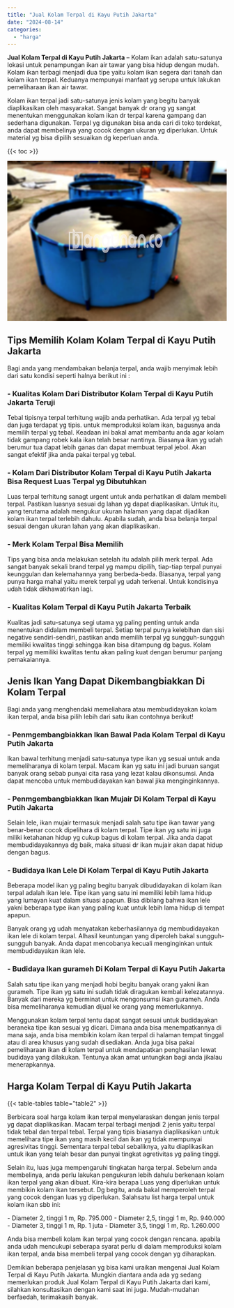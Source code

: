 ```yaml
---
title: "Jual Kolam Terpal di Kayu Putih Jakarta"
date: "2024-08-14"
categories: 
  - "harga"
---
```


**Jual Kolam Terpal di Kayu Putih Jakarta** – Kolam ikan adalah satu-satunya lokasi untuk penampungan ikan air tawar yang bisa hidup dengan mudah. Kolam ikan terbagi menjadi dua tipe yaitu kolam ikan segera dari tanah dan kolam ikan terpal. Keduanya mempunyai manfaat yg serupa untuk lakukan pemeliharaan ikan air tawar.

Kolam ikan terpal jadi satu-satunya jenis kolam yang begitu banyak diaplikasikan oleh masyarakat. Sangat banyak dr orang yg sangat menentukan menggunakan kolam ikan dr terpal karena gampang dan sederhana digunakan. Terpal yg digunakan bisa anda cari di toko terdekat, anda dapat membelinya yang cocok dengan ukuran yg diperlukan. Untuk material yg bisa dipilih sesuaikan dg keperluan anda.

{{< toc >}}

![Jual Kolam Terpal di Kayu Putih Jakarta](/images/jual-kolam-terpal-18.png)

## Tips Memilih Kolam Kolam Terpal di Kayu Putih Jakarta

Bagi anda yang mendambakan belanja terpal, anda wajib menyimak lebih dari satu kondisi seperti halnya berikut ini :

### \- Kualitas Kolam Dari Distributor Kolam Terpal di Kayu Putih Jakarta Teruji

Tebal tipisnya terpal terhitung wajib anda perhatikan. Ada terpal yg tebal dan juga terdapat yg tipis. untuk memproduksi kolam ikan, bagusnya anda memilih terpal yg tebal. Keadaan ini bakal amat membantu anda agar kolam tidak gampang robek kala ikan telah besar nantinya. Biasanya ikan yg udah berumur tua dapat lebih ganas dan dapat membuat terpal jebol. Akan sangat efektif jika anda pakai terpal yg tebal.

### \- Kolam Dari Distributor Kolam Terpal di Kayu Putih Jakarta Bisa Request Luas Terpal yg Dibutuhkan

Luas terpal terhitung sanagt urgent untuk anda perhatikan di dalam membeli terpal. Pastikan luasnya sesuai dg lahan yg dapat diaplikasikan. Untuk itu, yang terutama adalah mengukur ukuran halaman yang dapat dijadikan kolam ikan terpal terlebih dahulu. Apabila sudah, anda bisa belanja terpal sesuai dengan ukuran lahan yang akan diaplikasikan.

### \- Merk Kolam Terpal Bisa Memilih

Tips yang bisa anda melakukan setelah itu adalah pilih merk terpal. Ada sangat banyak sekali brand terpal yg mampu dipilih, tiap-tiap terpal punyai keunggulan dan kelemahannya yang berbeda-beda. Biasanya, terpal yang punya harga mahal yaitu merek terpal yg udah terkenal. Untuk kondisinya udah tidak dikhawatirkan lagi.

### \- Kualitas Kolam Terpal di Kayu Putih Jakarta Terbaik

Kualitas jadi satu-satunya segi utama yg paling penting untuk anda menentukan didalam membeli terpal. Setiap terpal punya kelebihan dan sisi negative sendiri-sendiri, pastikan anda memilih terpal yg sungguh-sungguh memiliki kwalitas tinggi sehingga ikan bisa ditampung dg bagus. Kolam terpal yg memiliki kwalitas tentu akan paling kuat dengan berumur panjang pemakaiannya.

## Jenis Ikan Yang Dapat Dikembangbiakkan Di Kolam Terpal

Bagi anda yang menghendaki memeliahara atau membudidayakan kolam ikan terpal, anda bisa pilih lebih dari satu ikan contohnya berikut!

### \- Penmgembangbiakkan Ikan Bawal Pada Kolam Terpal di Kayu Putih Jakarta

Ikan bawal terhitung menjadi satu-satunya type ikan yg sesuai untuk anda memeliharanya di kolam terpal. Macam ikan yg satu ini jadi buruan sangat banyak orang sebab punyai cita rasa yang lezat kalau dikonsumsi. Anda dapat mencoba untuk membudidayakan kan bawal jika menginginkannya.

### \- Penmgembangbiakkan Ikan Mujair Di Kolam Terpal di Kayu Putih Jakarta

Selain lele, ikan mujair termasuk menjadi salah satu tipe ikan tawar yang benar-benar cocok dipelihara di kolam terpal. Tipe ikan yg satu ini juga miliki ketahanan hidup yg cukup bagus di kolam terpal. Jika anda dapat membudidayakannya dg baik, maka situasi dr ikan mujair akan dapat hidup dengan bagus.

### \- Budidaya Ikan Lele Di Kolam Terpal di Kayu Putih Jakarta

Beberapa model ikan yg paling begitu banyak dibudidayakan di kolam ikan terpal adalah ikan lele. Tipe ikan yang satu ini memiliki lebih lama hidup yang lumayan kuat dalam situasi apapun. Bisa dibilang bahwa ikan lele yakni beberapa type ikan yang paling kuat untuk lebih lama hidup di tempat apapun.

Banyak orang yg udah menyatakan keberhasilannya dg membudidayakan ikan lele di kolam terpal. Alhasil keuntungan yang diperoleh bakal sungguh-sungguh banyak. Anda dapat mencobanya kecuali menginginkan untuk membudidayakan ikan lele.

### \- Budidaya Ikan gurameh Di Kolam Terpal di Kayu Putih Jakarta

Salah satu tipe ikan yang menjadi hobi begitu banyak orang yakni ikan gurameh. Tipe ikan yg satu ini sudah tidak diragukan kembali kelezatannya. Banyak dari mereka yg berminat untuk mengonsumsi ikan gurameh. Anda bisa memeliharanya kemudian dijual ke orang yang memerlukannya.

Menggunakan kolam terpal tentu dapat sangat sesuai untuk budidayakan beraneka tipe ikan sesuai yg dicari. Dimana anda bisa menempatkannya di mana saja, anda bisa membikin kolam ikan terpal di halaman tempat tinggal atau di area khusus yang sudah disediakan. Anda juga bisa pakai pemeliharaan ikan di kolam terpal untuk mendapatkan penghasilan lewat budidaya yang dilakukan. Tentunya akan amat untungkan bagi anda jikalau menerapkannya.

## Harga Kolam Terpal di Kayu Putih Jakarta

{{< table-tables table="table2" >}}

Berbicara soal harga kolam ikan terpal menyelaraskan dengan jenis terpal yg dapat diaplikasikan. Macam terpal terbagi menjadi 2 jenis yaitu terpal tidak tebal dan terpal tebal. Terpal yang tipis biasanya diaplikasikan untuk memelihara tipe ikan yang masih kecil dan ikan yg tidak mempunyai agresivitas tinggi. Sementara terpal tebal sebaliknya, yaitu diaplikasikan untuk ikan yang telah besar dan punyai tingkat agretivitas yg paling tinggi.

Selain itu, luas juga mempengaruhi tingkatan harga terpal. Sebelum anda membelinya, anda perlu lakukan pengukuran lebih dahulu berkenaan kolam ikan terpal yang akan dibuat. Kira-kira berapa Luas yang diperlukan untuk membikin kolam ikan tersebut. Dg begitu, anda bakal memperoleh terpal yang cocok dengan luas yg diperlukan. Salahsatu list harga terpal untuk kolam ikan sbb ini:

\- Diameter 2, tinggi 1 m, Rp. 795.000 - Diameter 2,5, tinggi 1 m, Rp. 940.000 - Diameter 3, tinggi 1 m, Rp. 1 juta - Diameter 3,5, tinggi 1 m, Rp. 1.260.000

Anda bisa membeli kolam ikan terpal yang cocok dengan rencana. apabila anda udah mencukupi seberapa syarat perlu di dalam memproduksi kolam ikan terpal, anda bisa membeli terpal yang cocok dengan yg diharapkan.

Demikian beberapa penjelasan yg bisa kami uraikan mengenai Jual Kolam Terpal di Kayu Putih Jakarta. Mungkin diantara anda ada yg sedang memerlukan produk Jual Kolam Terpal di Kayu Putih Jakarta dari kami, silahkan konsultasikan dengan kami saat ini juga. Mudah-mudahan berfaedah, terimakasih banyak.
